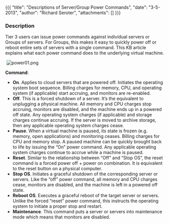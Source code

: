 {{{
  "title": "Descriptions of Server/Group Power Commands",
  "date": "3-5-2013",
  "author": "Richard Seroter",
  "attachments": []
}}}

<h3>Description</h3>
<p>Tier 3 users can issue power commands against individual servers or Groups of servers. For Groups, this makes it easy to quickly power off or reboot entire sets of servers with a single command. This KB article explains what each power command does to
  the underlying virtual machine.</p>
<p>&nbsp;<img src="https://t3n.zendesk.com/attachments/token/8r7jklixbcoeraa/?name=power01.png" alt="power01.png" />
</p>
<p><strong>Command</strong>:</p>
<ul>
  <li><strong>On</strong>. Applies to cloud servers that are powered off. Initiates the operating system boot sequence. Billing charges for memory, CPU, and operating system (if applicable) start accruing, and monitors are re-enabled.</li>
  <li><strong>Off</strong>. This is a forced shutdown of a server. It’s the equivalent to unplugging a physical machine. All memory and CPU charges stop accruing, monitors are disabled, and the machine ends up in a powered off state. Any operating system
    charges (if applicable) and storage charges continue accruing. If the server is moved to archive storage, then any applicable operating system charges cease.</li>
  <li><strong>Pause</strong>. When a virtual machine is paused, its state is frozen (e.g. memory, open applications) and monitoring ceases. Billing charges for CPU and memory stop. A paused machine can be quickly brought back to life by issuing the “On” power
    command. Any applicable operating system charges continue to accrue while a machine is paused.</li>
  <li><strong>Reset</strong>. Similar to the relationship between “Off” and “Stop OS”, the reset command is a forced power off + power on combination. It is equivalent to the reset button on a physical computer.</li>
  <li><strong>Stop OS</strong>. Initiates a graceful shutdown of the corresponding server or servers. Like the “off” power command, all memory and CPU charges cease, monitors are disabled, and the machine is left in a powered off state.</li>
  <li><strong>Reboot OS</strong>. Executes a graceful reboot of the target server or servers. Unlike the forced “reset” power command, this instructs the operating system to initiate a proper stop and restart.</li>
  <li><strong>Maintenance</strong>. This command puts a server or servers into maintenance mode which means that monitors are disabled.</li>
</ul>